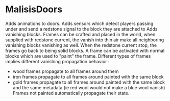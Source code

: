 MalisisDoors
============


Adds animations to doors.
Adds sensors which detect players passing under and send a redstone signal to the block they are attached to
Adds vanishing blocks. Frames can be crafted and placed in the world, when supplied with redstone current, the 
vanish into thin air make all neighboring vanishing blocks vanishing as well. When the redstone current stop, 
the frames go back to being solid blocks. A frame can be activated with normal blocks which are used to "paint"
the frame. Different types of frames implies different vanishing propagation behavior :
- wood frames propagate to all frames around them
- iron frames propagate to all frames around painted with the same block
- gold frames propagate to all frames around painted with the same block and the same metadata (ie red wool would not make a blue wool vanish)
Frames not painted automatically propagate their state.